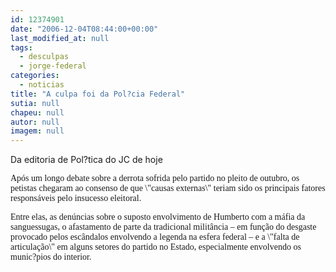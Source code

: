 ```yaml
---
id: 12374901
date: "2006-12-04T08:44:00+00:00"
last_modified_at: null
tags:
  - desculpas
  - jorge-federal
categories:
  - noticias
title: "A culpa foi da Pol?cia Federal"
sutia: null
chapeu: null
autor: null
imagem: null
---
```

<p><P>Da editoria de Pol?tica do JC de hoje</P></p>
<p><P><FONT face=Verdana>Após um longo debate sobre a derrota sofrida pelo partido no pleito de outubro, os petistas chegaram ao consenso de que \"causas externas\" teriam sido os principais fatores responsáveis pelo insucesso eleitoral. </FONT></P></p>
<p><P><FONT face=Verdana>Entre elas, as denúncias sobre o suposto envolvimento de Humberto com a máfia da sanguessugas, o afastamento de parte da tradicional militância – em função do desgaste provocado pelos escândalos envolvendo a legenda na esfera federal – e a \"falta de articulação\" em alguns setores do partido no Estado, especialmente envolvendo os munic?pios do interior.</FONT></P> </p>
